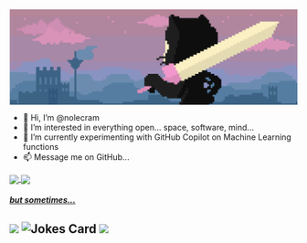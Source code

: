 <a>
  <img align="center" src="https://github.com/nolecram/nolecram/blob/main/Images/1.png" />
</a>

- 👋 Hi, I’m @nolecram
- 👀 I’m interested in everything open... space, software, mind...
- 🌱 I’m currently experimenting with GitHub Copilot on Machine Learning functions  
- 📫 Message me on GitHub...

<a href="https://github.com/anuraghazra/github-readme-stats">
  <img align="center" src="https://github-readme-stats.vercel.app/api?username=nolecram&count_private=true&show_icons=true&theme=tokyonight" />
</a>
<a href="https://github.com/anuraghazra/github-readme-stats">
  <img align="center" src="https://github-readme-stats.vercel.app/api/top-langs/?username=nolecram&layout=compact&theme=tokyonight&langs_count=8">
</a> 


##### [but sometimes...](https://github.com/nolecram/nolecram/blob/main/Images/2.png)

## <img src="https://media.giphy.com/media/26u4i741P84KsMXDy/giphy.gif" width="250"> ![Jokes Card](https://readme-jokes.vercel.app/api?bgColor=%23212529&textColor=%23ffddd2&qColor=%23f94144&aColor=%2390be6d&borderColor=%23f9c74f&codeColor=%23f9c74f) <img src="https://media.giphy.com/media/v1.Y2lkPTc5MGI3NjExNjRhNjQ5Y2Q1N2E4OWI5MzQ4M2QwMDBjM2QyZTlkNWJlNzZiYTFmYyZlcD12MV9pbnRlcm5hbF9naWZzX2dpZklkJmN0PWc/l2QDNEIwuqlSFjWYo/giphy.gif" width="250">

